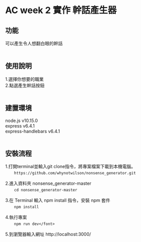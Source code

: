 AC week 2 實作 幹話產生器
===

功能
---
可以產生令人想翻白眼的幹話<br><br>

使用說明
---
1.選擇你想要的職業<br>
2.點選產生幹話按鈕<br><br>


建置環境
--
node.js v10.15.0<br>
express v6.4.1<br>
express-handlebars v6.4.1<br><br>



安裝流程
--
1.打開terminal並輸入git clone指令，將專案檔案下載到本機電腦。<br>
　　`https://github.com/whynotwilson/nonsense_generator.git`<br>
  
2.進入資料夾 nonsense_generator-master<br>
　　`cd nonsense_generator-master`<br>
  
3.在 Terminal 輸入 npm install 指令，安裝 npm 套件</font><br>
　　`npm install`<br>
  
4.執行專案<br>
　　`npm run dev</font>`<br>
  
5.到瀏覽器輸入網址 http://localhost:3000/<br>



